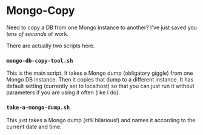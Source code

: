 Mongo-Copy
==========

Need to copy a DB from one Mongo instance to another? I've just saved you *tens of seconds* of work.

There are actually two scripts here. 

### `mongo-db-copy-tool.sh`

This is the main script.  It takes a Mongo dump (obligatory giggle) from one Mongo DB instance. 
Then it copies that dump to a different instance. It has default setting (currently set to localhost)
so that you can just run it without parameters if you are using it often (like I do).

### `take-a-mongo-dump.sh`

This just takes a Mongo dump (*still* hilarious!) and names it according to the current date and time.
